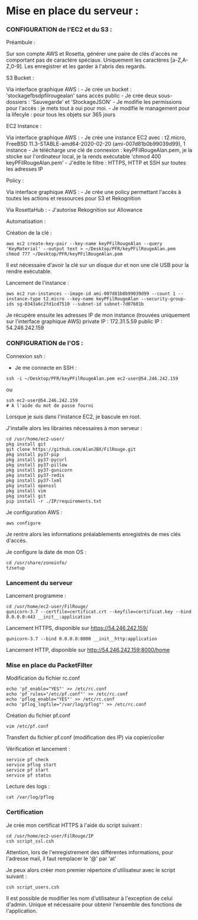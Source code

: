 Mise en place du serveur :
==============================

### CONFIGURATION de l'EC2 et du S3 :

Préambule :

Sur son compte AWS et Rosetta, générer une paire de clés d'accès ne comportant pas de caractère spéciaux. Uniquement les caractères [a-Z,A-Z,0-9].
Les enregistrer et les garder à l'abris des regards.

S3 Bucket :

Via interface graphique AWS : 
	- Je crée un bucket : 'stockagefbsdpfilrougealan' sans accès public
	- Je crée deux sous-dossiers : 'Sauvegarde' et 'StockageJSON'
	- Je modifie les permissions pour l'accès : je mets tout à oui pour moi.
	- Je modifie le management pour la lifecyle : pour tous les objets sur 365 jours

EC2 Instance :

Via interface graphique AWS :
	- Je crée une instance EC2 avec : t2.micro, FreeBSD 11.3-STABLE-amd64-2020-02-20 (ami-007d81b0b99039d99), 1 instance
	- Je télécharge une clé de connexion : keyPFilRougeAlan.pem, je la stocke sur l'ordinateur local, je la rends exécutable 'chmod 400 keyPFilRougeAlan.pem'
	- J'édite le filtre : HTTPS, HTTP et SSH sur toutes les adresses IP

Policy :

Via interface graphique AWS :
	- Je crée une policy permettant l'accès à toutes les actions et ressources pour S3 et Rekognition

Via RosettaHub :
	- J'autorise Rekognition sur Allowance

Automatisation :

Création de la clé : 
```
aws ec2 create-key-pair --key-name keyPFilRougeAlan --query 'KeyMaterial' --output text > ~/Desktop/PFR/keyPFilRougeAlan.pem
chmod 777 ~/Desktop/PFR/keyPFilRougeAlan.pem
```
Il est nécessaire d'avoir la clé sur un disque dur et non une clé USB pour la rendre exécutable.

Lancement de l'instance :
```
aws ec2 run-instances --image-id ami-007d81b0b99039d99 --count 1 --instance-type t2.micro --key-name keyPFilRougeAlan --security-group-ids sg-0343a6c2fd1cd7510 --subnet-id subnet-7d07601b
````

Je récupère ensuite les adresses IP de mon instance (trouvées uniquement sur l'interface graphique AWS)
	private IP : 172.31.5.59
	public IP : 54.246.242.159


### CONFIGURATION de l'OS :

Connexion ssh : 
- Je me connecte en SSH : 
```
ssh -i ~/Desktop/PFR/keyPFilRougeAlan.pem ec2-user@54.246.242.159
```
ou
```
ssh ec2-user@54.246.242.159
# A l'aide du mot de passe fourni
```

Lorsque je suis dans l'instance EC2, je bascule en root.

J'installe alors les librairies nécessaires à mon serveur :

```
cd /usr/home/ec2-user/
pkg install git
git clone https://github.com/AlanJBX/FilRouge.git
pkg install py37-pip
pkg install py37-pycurl
pkg install py37-pillow
pkg install py37-gunicorn
pkg install py37-redis
pkg install py37-lxml
pkg install openssl
pkg install vim
pkg install git
pip install -r ./IP/requirements.txt
```

Je configuration AWS :

```
aws configure
```
Je rentre alors les informations préalablements enregistrés de mes clés d'accès.

Je configure la date de mon OS :
```
cd /usr/share/zoneinfo/
tzsetup
```

### Lancement du serveur

Lancement programme :
```
cd /usr/home/ec2-user/FilRouge/
gunicorn-3.7 --certfile=certificat.crt --keyfile=certificat.key --bind 0.0.0.0:443 __init__:application
```

Lancement HTTPS, disponible sur https://54.246.242.159/
```
gunicorn-3.7 --bind 0.0.0.0:8000 __init__http:application
```
Lancement HTTP, disponible sur http://54.246.242.159:8000/home

###  Mise en place du PacketFilter

Modification du fichier rc.conf
```
echo 'pf_enable="YES"' >> /etc/rc.conf
echo 'pf_rules="/etc/pf.conf"' >> /etc/rc.conf
echo 'pflog_enable="YES"' >> /etc/rc.conf
echo 'pflog_logfile="/var/log/pflog"' >> /etc/rc.conf
```
Création du fichier pf.conf
```
vim /etc/pf.conf
```
Transfert du fichier pf.conf (modification des IP) via copier/coller

Vérification et lancement :
```
service pf check
service pflog start
service pf start
service pf status
```
Lecture des logs :
```
cat /var/log/pflog
```

### Certification

Je crée mon certificat HTTPS à l'aide du script suivant :
```
cd /usr/home/ec2-user/FilRouge/IP
csh script_ssl.csh
```
Attention, lors de l'enregistrement des différentes informations, pour l'adresse mail, il faut remplacer le '@' par 'at'

Je peux alors créer mon premier répertoire d'utilisateur avec le script suivant :
```
csh script_users.csh
```
Il est possible de modifier les nom d'utilisateur à l'exception de celui d'admin. Unique et nécessaire pour obtenir l'ensemble des fonctions de l'application.